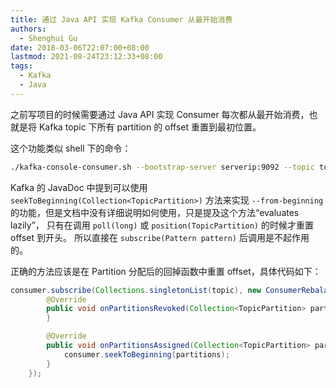 ```yaml
---
title: 通过 Java API 实现 Kafka Consumer 从最开始消费
authors:
  - Shenghui Gu
date: 2018-03-06T22:07:00+08:00
lastmod: 2021-08-24T23:12:33+08:00
tags:
  - Kafka
  - Java
---
```


之前写项目的时候需要通过 Java API 实现 Consumer 每次都从最开始消费，也就是将 Kafka topic 下所有 partition 的 offset 重置到最初位置。

<!-- more -->

这个功能类似 shell 下的命令：

```sh
./kafka-console-consumer.sh --bootstrap-server serverip:9092 --topic topic --from-beginning
```

Kafka 的 JavaDoc 中提到可以使用 `seekToBeginning(Collection<TopicPartition>)` 方法来实现 `--from-beginning` 的功能，但是文档中没有详细说明如何使用，只是提及这个方法“evaluates lazily”， 只有在调用 `poll(long)` 或 `position(TopicPartition)` 的时候才重置 offset 到开头。
所以直接在 `subscribe(Pattern pattern)` 后调用是不起作用的。

正确的方法应该是在 Partition 分配后的回掉函数中重置 offset，具体代码如下：

```java
consumer.subscribe(Collections.singletonList(topic), new ConsumerRebalanceListener() {
        @Override
        public void onPartitionsRevoked(Collection<TopicPartition> partitions) {
        }

        @Override
        public void onPartitionsAssigned(Collection<TopicPartition> partitions) {
            consumer.seekToBeginning(partitions);
        }
    });
```
